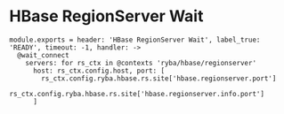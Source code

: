 
# HBase RegionServer Wait

    module.exports = header: 'HBase RegionServer Wait', label_true: 'READY', timeout: -1, handler: ->
      @wait_connect
        servers: for rs_ctx in @contexts 'ryba/hbase/regionserver'
          host: rs_ctx.config.host, port: [
            rs_ctx.config.ryba.hbase.rs.site['hbase.regionserver.port']
            rs_ctx.config.ryba.hbase.rs.site['hbase.regionserver.info.port']
          ]
